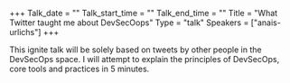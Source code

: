 +++
Talk_date = ""
Talk_start_time = ""
Talk_end_time = ""
Title = "What Twitter taught me about DevSecOops"
Type = "talk"
Speakers = ["anais-urlichs"]
+++

This ignite talk will be solely based on tweets by other people in the DevSecOps space. I will attempt to explain the principles of DevSecOps, core tools and practices in 5 minutes.
